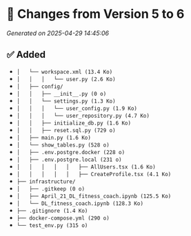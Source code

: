 # 🔄 Changes from Version 5 to 6
_Generated on 2025-04-29 14:45:06_

## ✅ Added
- `│   └── workspace.xml (13.4 Ko)`
- `│   │   │   └── user.py (2.6 Ko)`
- `│   ├── config/`
- `│   │   ├── __init__.py (0 o)`
- `│   │   └── settings.py (1.3 Ko)`
- `│   │   │   └── user_config.py (1.9 Ko)`
- `│   │   │   └── user_repository.py (4.7 Ko)`
- `│   │   ├── initialize_db.py (1.6 Ko)`
- `│   │   ├── reset.sql.py (729 o)`
- `│   ├── main.py (1.6 Ko)`
- `│   └── show_tables.py (528 o)`
- `│   ├── .env.postgre.docker (228 o)`
- `│   ├── .env.postgre.local (231 o)`
- `│   │   │   │   │   ├── AllUsers.tsx (1.6 Ko)`
- `│   │   │   │   │   ├── CreateProfile.tsx (4.1 Ko)`
- `├── infrastructure/`
- `│   ├── .gitkeep (0 o)`
- `│   ├── April_21_DL_fitness_coach.ipynb (125.5 Ko)`
- `│   └── DL_fitness_coach.ipynb (128.3 Ko)`
- `├── .gitignore (1.4 Ko)`
- `├── docker-compose.yml (290 o)`
- `└── test_env.py (315 o)`
